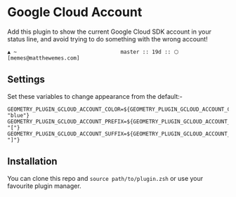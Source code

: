 # Google Cloud Account

Add this plugin to show the current Google Cloud SDK account in your status
line, and avoid trying to do something with the wrong account!

``` shell
▲ ~                                 master :: 19d :: ⬡ [memes@matthewemes.com]
```

## Settings

Set these variables to change appearance from the default:-

``` shell
GEOMETRY_PLUGIN_GCLOUD_ACCOUNT_COLOR=${GEOMETRY_PLUGIN_GCLOUD_ACCOUNT_COLOR:-"blue"}
GEOMETRY_PLUGIN_GCLOUD_ACCOUNT_PREFIX=${GEOMETRY_PLUGIN_GCLOUD_ACCOUNT_PREFIX:-"["}
GEOMETRY_PLUGIN_GCLOUD_ACCOUNT_SUFFIX=${GEOMETRY_PLUGIN_GCLOUD_ACCOUNT_SUFFIX:-"]"}

```

## Installation

You can clone this repo and `source path/to/plugin.zsh` or use your favourite
plugin manager.

